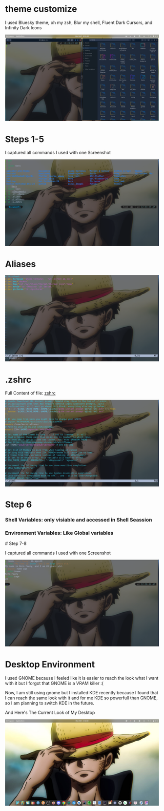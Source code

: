 # theme customize

I used Bluesky theme, oh my zsh, Blur my shell, Fluent Dark Cursors, and Infinity Dark Icons

![Local Image](./customize.png)

# Steps 1-5

I captured all commands I used with one Screenshot

![Local Image](./steps1-5.png)

# Aliases
![Local Image](./aliases.png)

# .zshrc

Full Content of file: [zshrc](./zshrc)

![Local Image](./zshrc.png)

# Step 6
<h3>Shell Variables: only visiable and accessed in Shell Seassion</h3>
<h3>Environment Variables: Like Global variables</h3>
# Step 7-8

I captured all commands I used with one Screenshot

![Local Image](./steps7-8.png)

# Desktop Environment
I used GNOME because I feeled like it is easier to reach the look what I want with it but I forgot that GNOME is a VRAM killer :(

Now, I am still using gnome but I installed KDE recently because I found that I can reach the same look with it and for me KDE so powerfull than GNOME, so I am planning to switch KDE in the future.

And Here's The Current Look of My Desktop

![Local Image](./desktop.png)

